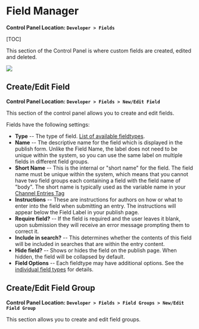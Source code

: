 <!--
    This source file is part of the open source project
    ExpressionEngine User Guide (https://github.com/ExpressionEngine/ExpressionEngine-User-Guide)

    @link      https://expressionengine.com/
    @copyright Copyright (c) 2003-2020, Packet Tide, LLC (https://www.packettide.com)
    @license   https://expressionengine.com/license Licensed under Apache License, Version 2.0
-->

# Field Manager

**Control Panel Location: `Developer > Fields`**

[TOC]

This section of the Control Panel is where custom fields are created, edited and deleted.

![](_images/cp-field-manager.png)

## Create/Edit Field

**Control Panel Location: `Developer > Fields > New/Edit Field`**

This section of the control panel allows you to create and edit fields.

Fields have the following settings:

- **Type** -- The type of field. [List of available fieldtypes](fieldtypes/overview.md).
- **Name** -- The descriptive name for the field which is displayed in the publish form. Unlike the Field Name, the label does not need to be unique within the system, so you can use the same label on multiple fields in different field groups.
- **Short Name** -- This is the internal or "short name" for the field. The field name must be unique within the system, which means that you cannot have two field groups each containing a field with the field name of "body". The short name is typically used as the variable name in your [Channel Entries Tag](channels/entries.md)
- **Instructions** -- These are instructions for authors on how or what to enter into the field when submitting an entry. The instructions will appear below the Field Label in your publish page.
- **Require field?** -- If the field is required and the user leaves it blank, upon submission they will receive an error message prompting them to correct it.
- **Include in search?** -- This determines whether the contents of this field will be included in searches that are within the entry content.
- **Hide field?** -- Shows or hides the field on the publish page. When hidden, the field will be collapsed by default.
- **Field Options** -- Each fieldtype may have additional options. See the [individual field types](fieldtypes/overview.md) for details.

## Create/Edit Field Group

**Control Panel Location: `Developer > Fields > Field Groups > New/Edit Field Group`**

This section allows you to create and edit field groups.
